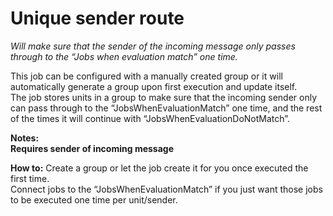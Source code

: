 # Unique sender route #

*Will make sure that the sender of the incoming message only passes through to the “Jobs when evaluation match” one time.*

This job can be configured with a manually created group or it will automatically generate a group upon first execution and update itself.  
The job stores units in a group to make sure that the incoming sender only can pass through to the “JobsWhenEvaluationMatch” one time, and the rest of the times it will continue with “JobsWhenEvaluationDoNotMatch”.



**Notes:   
Requires sender of incoming message**

**How to:**
Create a group or let the job create it for you once executed the first time.  
Connect jobs to the “JobsWhenEvaluationMatch” if you just want those jobs to be executed one time per unit/sender.

